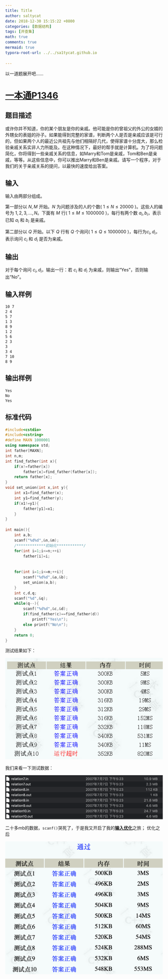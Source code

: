 ```yaml
---
title: Title
author: saltycat
date: 2018-12-30 15:15:22 +0800
categories: [数据结构]
tags: [并查集]
math: true
comments: true
mermaid: true
typora-root-url: ../../sa1tycat.github.io

---
```


以一道题展开吧……

# [一本通P1346](http://ybt.ssoier.cn:8088/problem_show.php?pid=1346)

## 题目描述

或许你并不知道，你的某个朋友是你的亲戚。他可能是你的曾祖父的外公的女婿的外甥女的表姐的孙子。如果能得到完整的家谱，判断两个人是否是亲戚应该是可行的，但如果两个人的最近公共祖先与他们相隔好几代，使得家谱十分庞大，那么检验亲戚关系实非人力所能及。在这种情况下，最好的帮手就是计算机。为了将问题简化，你将得到一些亲戚关系的信息，如Marry和Tom是亲戚，Tom和Ben是亲戚，等等。从这些信息中，你可以推出Marry和Ben是亲戚。请写一个程序，对于我们的关于亲戚关系的提问，以最快的速度给出答案。

## 输入

输入由两部分组成。

第一部分以 $N,M$ 开始。$N$ 为问题涉及的人的个数( $1≤N≤20000$ )。这些人的编号为 $1,2,3,…,N$。下面有 $M$ 行( $1≤M≤1000000$ )，每行有两个数 $a_i,b_i$，表示已知 $a_i$ 和 $b_i$ 是亲戚。

第二部分以 $Q$ 开始。以下 $Q$ 行有 $Q$ 个询问( $1≤ Q ≤1000000$ )，每行为$c_i,d_i$，表示询问 $c_i$ 和 $d_i$ 是否为亲戚。

## 输出

对于每个询问 $c_i,d_i$，输出一行：若 $c_i$ 和 $d_i$ 为亲戚，则输出“Yes”，否则输出“No”。

## 输入样例

```
10 7
2 4
5 7
1 3
8 9
1 2
5 6
2 3
3
3 4
7 10
8 9
```

## 输出样例

```
Yes
No
Yes
```

## 标准代码

```c++
#include<cstdio>
#include<cstring>
#define MAXN 1000001
using namespace std;
int father[MAXN];
int n,m;
int find_father(int x){
    if(x!=father[x])
        father[x]=find_father(father[x]);
    return father[x];
}
void set_union(int x,int y){
    int x1=find_father(x);
    int y1=find_father(y);
    if(x1!=y1){
        father[y1]=x1;
    }
}

int main(){
    int a,b;
    scanf("%d%d",&n,&m);
    /*************初始化************/
    for(int i=1;i<=n;++i)
        father[i]=i;
    
    
    for(int i=1;i<=m;++i){
        scanf("%d%d",&a,&b);
        set_union(a,b);
    }
    int c,d,q;
    scanf("%d",&q);
    while(q--){
        scanf("%d%d",&c,&d);
        if(find_father(c)==find_father(d))
            printf("Yes\n");
        else printf("No\n");    
    }
    return 0;
}
```

测试结果如下：

![测试结果](/assets/blog_res/2022-01-01-template%20-%20%E5%89%AF%E6%9C%AC%20(10).assets/getImage.png)

我们来看一下测试数据：

![测试数据](/assets/blog_res/2022-01-01-template%20-%20%E5%89%AF%E6%9C%AC%20(10).assets/getImage-164861182836815.png)

二十多mb的数据，`scanf()`哭死了，于是我又开启了我的[**输入优化**](http://blog.leanote.com/post/saltycat/%E8%BE%93%E5%85%A5%E4%BC%98%E5%8C%96)之旅；
优化之后

![优化后](/assets/blog_res/2022-01-01-template%20-%20%E5%89%AF%E6%9C%AC%20(10).assets/getImage-164861182836816.png)
